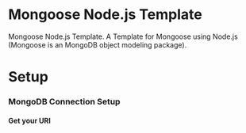 # Mongoose Node.js Template
Mongoose Node.js Template. A Template for Mongoose using Node.js (Mongoose is an MongoDB object modeling package).
# Setup
### MongoDB Connection Setup
#### Get your URI
